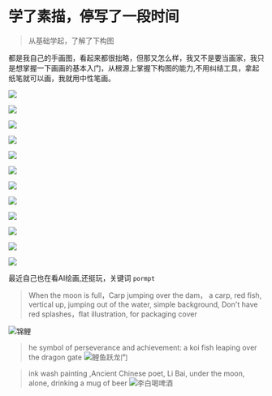 # 学了素描，停写了一段时间

> 从基础学起，了解了下构图

都是我自己的手画图，看起来都很拙略，但那又怎么样，我又不是要当画家，我只是想掌握一下画画的基本入门，从根源上掌握下构图的能力,不用纠结工具，拿起纸笔就可以画，我就用中性笔画。

![](./images/sketch/IMG_0692.jpeg)

![](./images/sketch/IMG_0693.jpeg)

![](./images/sketch/IMG_0694.jpeg)

![](./images/sketch/IMG_0695.jpeg)

![](./images/sketch/IMG_0696.jpeg)

![](./images/sketch/IMG_0697.jpeg)

![](./images/sketch/IMG_0698.jpeg)

![](./images/sketch/IMG_0699.jpeg)

![](./images/sketch/IMG_0700.jpeg)

![](./images/sketch/IMG_0701.jpeg)

![](./images/sketch/IMG_0702.jpeg)

![](./images/sketch/IMG_0703.jpeg)

最近自己也在看AI绘画,还挺玩，关键词 ```pormpt```


> When the moon is full，Carp jumping over the dam， a carp, red fish, vertical up, jumping out of the water, simple background, Don't have red splashes，flat illustration, for packaging cover

![锦鲤](./images/koi.png)

> he symbol of perseverance and achievement: a koi fish leaping over the dragon gate
![鲤鱼跃龙门](./images/koifish.png)

> ink wash painting ,Ancient Chinese poet, Li Bai, under the moon, alone, drinking a mug of beer
![李白喝啤酒](./images/libaidrinkbeer.png)


